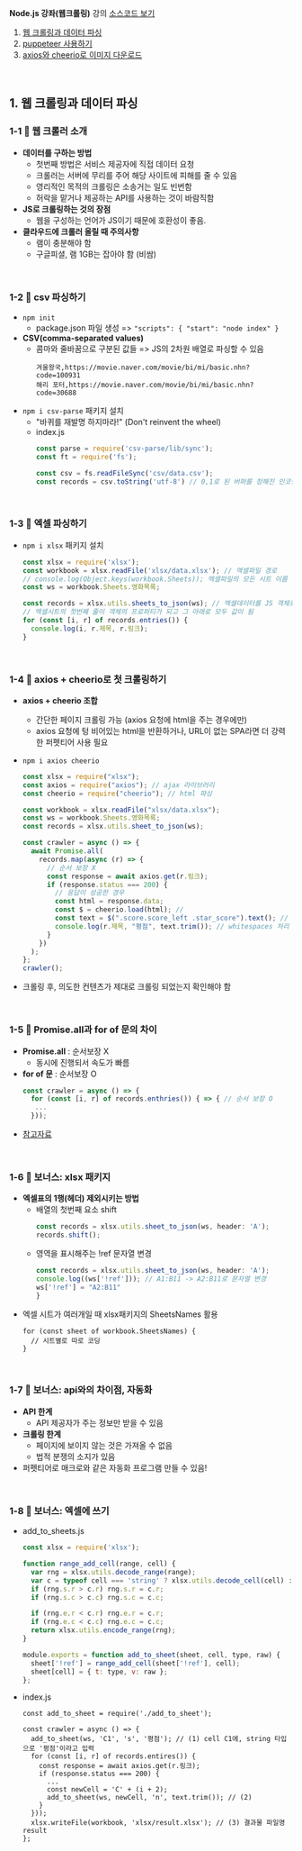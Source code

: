 __Node.js 강좌(웹크롤링)__ 강의 [소스코드 보기](github.com/zerocho/nodejs-crawler)
1. [웹 크롤링과 데이터 파싱](#1-웹-크롤링과-데이터-파싱)
2. [puppeteer 사용하기](#2-puppeteer-사용하기)
3. [axios와 cheerio로 이미지 다운로드](#3-axios와-cheerio로-이미지-다운로드)

<br>

## 1. 웹 크롤링과 데이터 파싱
### 1-1 🎯 웹 크롤러 소개
- __데이터를 구하는 방법__
  - 첫번째 방법은 서비스 제공자에 직접 데이터 요청
  - 크롤러는 서버에 무리를 주어 해당 사이트에 피해를 줄 수 있음
  - 영리적인 목적의 크롤링은 소송거는 일도 빈번함
  - 허락을 맡거나 제공하는 API를 사용하는 것이 바람직함
- __JS로 크롤링하는 것의 장점__
  - 웹을 구성하는 언어가 JS이기 때문에 호환성이 좋음.
- __클라우드에 크롤러 올릴 때 주의사항__
  - 램이 충분해야 함
  - 구글피셜, 램 1GB는 잡아야 함 (비쌈)
<br>

### 1-2 🎯 csv 파싱하기
- `npm init`
  - package.json 파일 생성 => `"scripts": { "start": "node index" }`
- __CSV(comma-separated values)__
  - 콤마와 줄바꿈으로 구분된 값들 => JS의 2차원 배열로 파싱할 수 있음
    ```csv
    겨울왕국,https://movie.naver.com/movie/bi/mi/basic.nhn?code=100931
    해리 포터,https://movie.naver.com/movie/bi/mi/basic.nhn?code=30688
    ```
- `npm i csv-parse` 패키지 설치
  - "바퀴를 재발명 하지마라!" (Don't reinvent the wheel)
  - index.js
    ```js
    const parse = require('csv-parse/lib/sync');
    const ft = require('fs');

    const csv = fs.readFileSync('csv/data.csv');
    const records = csv.toString('utf-8') // 0,1로 된 버퍼를 정해진 인코딩방식으로 문자열 변환
    ```
<br>

### 1-3 🎯 엑셀 파싱하기
- `npm i xlsx` 패키지 설치

  ```js
  const xlsx = require('xlsx');
  const workbook = xlsx.readFile('xlsx/data.xlsx'); // 엑셀파일 경로
  // console.log(Object.keys(workbook.Sheets)); 엑셀파일의 모든 시트 이름
  const ws = workbook.Sheets.영화목록;
  
  const records = xlsx.utils.sheets_to_json(ws); // 엑셀데이터를 JS 객체로 바꾸는 메서드
  // 엑셀시트의 첫번째 줄이 객체의 프로퍼티가 되고 그 아래로 모두 값이 됨
  for (const [i, r] of records.entries()) {
    console.log(i, r.제목, r.링크);
  }
  ```
<br>

### 1-4 🎯 axios + cheerio로 첫 크롤링하기
- __axios + cheerio 조합__
  - 간단한 페이지 크롤링 가능 (axios 요청에 html을 주는 경우에만)
  - axios 요청에 텅 비어있는 html을 반환하거나, URL이 없는 SPA라면 더 강력한 퍼펫티어 사용 필요
- `npm i axios cheerio`

  ```js
  const xlsx = require("xlsx");
  const axios = require("axios"); // ajax 라이브러리
  const cheerio = require("cheerio"); // html 파싱

  const workbook = xlsx.readFile("xlsx/data.xlsx");
  const ws = workbook.Sheets.영화목록;
  const records = xlsx.utils.sheet_to_json(ws);

  const crawler = async () => {
    await Promise.all(
      records.map(async (r) => {
        // 순서 보장 X
        const response = await axios.get(r.링크);
        if (response.status === 200) {
          // 응답이 성공한 경우
          const html = response.data;
          const $ = cheerio.load(html); //
          const text = $(".score.score_left .star_score").text(); // tag 외에 text만 가져오기 (textContent), cheerio에서 제이쿼리 api 사용가능해서 text()
          console.log(r.제목, "평점", text.trim()); // whitespaces 처리
        }
      })
    );
  };
  crawler();
  ```
- 크롤링 후, 의도한 컨텐츠가 제대로 크롤링 되었는지 확인해야 함
<br>

### 1-5 🎯 Promise.all과 for of 문의 차이
- __Promise.all__ : 순서보장 X
  - 동시에 진행되서 속도가 빠름
- __for of 문__ : 순서보장 O
    ```js
    const crawler = async () => {
      for (const [i, r] of records.enthries()) { => { // 순서 보장 O
       ...
      }));
    ```
- [참고자료](https://medium.com/@taelee42/callback-%ED%95%A8%EC%88%98-promise-async-await-%EC%9D%98-%EB%B0%9C%EC%A0%84-%EC%9D%B4%EC%9C%A0%EC%99%80-%EC%82%AC%EC%9A%A9%EB%B2%95-resolve-reject%EB%AA%B0%EB%9D%BC%EB%8F%84-%EC%9D%B4%ED%95%B4%ED%95%A0%EC%88%98-%EC%9E%88%EC%9D%8C-javascript-37a9bd53bbb0)
<br>

### 1-6 🎯 보너스: xlsx 패키지
- __엑셀표의 1행(헤더) 제외시키는 방법__
  - 배열의 첫번째 요소 shift
    ```js
    const records = xlsx.utils.sheet_to_json(ws, header: 'A');
    records.shift();
    ```
  - 영역을 표시해주는 !ref 문자열 변경
    ```js
    const records = xlsx.utils.sheet_to_json(ws, header: 'A');
    console.log((ws['!ref'])); // A1:B11 -> A2:B11로 문자열 변경
    ws['!ref'] = "A2:B11"
    }
    ```
- 엑셀 시트가 여러개일 때 xlsx패키지의 SheetsNames 활용
  ```
  for (const sheet of workbook.SheetsNames) {
    // 시트별로 따로 코딩
  }
<br>

### 1-7 🎯 보너스: api와의 차이점, 자동화
- __API 한계__
  - API 제공자가 주는 정보만 받을 수 있음
- __크롤링 한계__
  - 페이지에 보이지 않는 것은 가져올 수 없음
  - 법적 분쟁의 소지가 있음
- 퍼펫티어로 매크로와 같은 자동화 프로그램 만들 수 있음!
<br>

### 1-8 🎯 보너스: 엑셀에 쓰기
- add_to_sheets.js
  ```js
  const xlsx = require('xlsx');

  function range_add_cell(range, cell) {
    var rng = xlsx.utils.decode_range(range);
    var c = typeof cell === 'string' ? xlsx.utils.decode_cell(cell) : cell;
    if (rng.s.r > c.r) rng.s.r = c.r;
    if (rng.s.c > c.c) rng.s.c = c.c;

    if (rng.e.r < c.r) rng.e.r = c.r;
    if (rng.e.c < c.c) rng.e.c = c.c;
    return xlsx.utils.encode_range(rng);
  }

  module.exports = function add_to_sheet(sheet, cell, type, raw) {
    sheet['!ref'] = range_add_cell(sheet['!ref'], cell);
    sheet[cell] = { t: type, v: raw };
  };
  ```
- index.js
  ```
  const add_to_sheet = require('./add_to_sheet');

  const crawler = async () => {
    add_to_sheet(ws, 'C1', 's', '평점'); // (1) cell C1에, string 타입으로 '평점'이라고 입력
    for (const [i, r] of records.entires()) {
      const response = await axios.get(r.링크);
      if (response.status === 200) {
        ...
        const newCell = 'C' + (i + 2);
        add_to_sheet(ws, newCell, 'n', text.trim()); // (2)
      }
    }));
    xlsx.writeFile(workbook, 'xlsx/result.xlsx'); // (3) 결과물 파일명 result
  };
<br>
